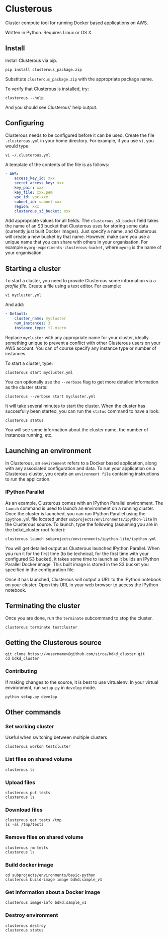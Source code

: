 # Clusterous
Cluster compute tool for running Docker based applications on AWS.

Written in Python. Requires Linux or OS X.

## Install

Install Clusterous via pip.

    pip install clusterous_package.zip
    
Substitute `clusterous_package.zip` with the appropriate package name.

To verify that Clusterous is installed, try:

    clusterous --help
    
And you should see Clusterous' help output.
    
    
## Configuring
Clusterous needs to be configured before it can be used. Create the file `.clusterous.yml` in your home directory. For example, if you use `vi`, you would type:

    vi ~/.clusterous.yml

A template of the contents of the file is as follows:
```yaml
- AWS:
    access_key_id: xxx
    secret_access_key: xxx
    key_pair: xxx
    key_file: xxx.pem
    vpc_id: vpc-xxx
    subnet_id: subnet-xxx
    region: xxx
    clusterous_s3_bucket: xxx
```

Add appropriate values for all fields. The `clusterous_s3_bucket` field takes the name of an S3 bucket that Clusterous uses for storing some data (currently just built Docker images). Just specify a name, and Clusterous will create a new bucket by that name. However, make sure you use a unique name that you can share with others in your organisation. For example `myorg-experiments-clusterous-bucket`, where `myorg` is the name of your organisation.

## Starting a cluster
To start a cluster, you need to provide Clusterous some information via a _profile file_. Create a file using a text editor. For example:

```
vi mycluster.yml

```

And add:

```yaml
- Default:
    cluster_name: mycluster
    num_instances: 3
    instance_type: t2.micro
```

Replace `mycluster` with any appropriate name for your cluster, ideally something unique to prevent a conflict with other Clusterous users on your AWS account. You can of course specify any instance type or number of instances.

To start a cluster, type:

    clusterous start mycluster.yml
    
You can optionally use the `--verbose` flag to get more detailed information as the cluster starts:

    clusterous --verbose start mycluster.yml

It will take several minutes to start the cluster. When the cluster has succesfully been started, you can run the `status` command to have a look:

    clusterous status
    
You will see some information about the cluster name, the number of instances running, etc.

## Launching an environment
In Clusterous, an `environment` refers to a Docker based application, along with any associated configuration and data. To run your application on a Clusterous cluster, you create an `environment file` containing instructions to run the application.

### IPython Parallel
As an example, Clusterous comes with an IPython Parallel environment. The `launch` command is used to launch an environment on a running cluster. Once the cluster is launched, you can run IPython Parallel using the `ipython.yml` file located under `subprojects/environments/ipython-lite` in the Clusterous source. To launch, type the following (assuming you are in the bdkd_cluster root folder):

    clusterous launch subprojects/environments/ipython-lite/ipython.yml
    
You will get detailed output as Clusterous launched IPython Parallel. When you run it for the first time (to be technical, for the first time with your configured S3 bucket), it takes some time to launch as it builds an IPython Parallel Docker image. This built image is stored in the S3 bucket you specified in the configuration file.

Once it has launched, Clusterous will output a URL to the IPython notebook on your cluster. Open this URL in your web browser to access the IPython notebook.

## Terminating the cluster
Once you are done, run the `terminate` subcommand to stop the cluster.

    clusterous terminate testcluster


## Getting the Clusterous source
```
git clone https://<username>@github.com/sirca/bdkd_cluster.git
cd bdkd_cluster
```

### Contributing
If making changes to the source, it is best to use virtualenv. In your virtual environment, run `setup.py` in `develop` mode.
    
    python setup.py develop


## Other commands
### Set working cluster
Useful when switching between multiple clusters
```
clusterous workon testcluster
```

### List files on shared volume
```
clusterous ls
```

### Upload files
```
clusterous put tests
clusterous ls
```

### Download files
```
clusterous get tests /tmp
ls -al /tmp/tests
```

### Remove files on shared volume
```
clusterous rm tests
clusterous ls
```

### Build docker image
```
cd subprojects/environments/basic-python
clusterous build-image image bdkd:sample_v1
```

### Get information about a Docker image
```
clusterous image-info bdkd:sample_v1
```

### Destroy environment
```
clusterous destroy
clusterous status
```


